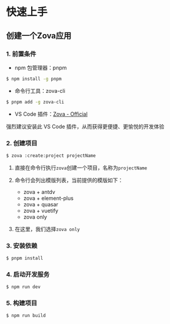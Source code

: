 # 快速上手

## 创建一个Zova应用

### 1. 前置条件

- npm 包管理器：pnpm

```bash
$ npm install -g pnpm
```

- 命令行工具：zova-cli

```bash
$ pnpm add -g zova-cli
```

- VS Code 插件：[Zova - Official](https://marketplace.visualstudio.com/items?itemName=cabloy.zova-vscode)

强烈建议安装此 VS Code 插件，从而获得更便捷、更愉悦的开发体验

### 2. 创建项目

```bash
$ zova :create:project projectName
```

1. 直接在命令行执行`zova`创建一个项目，名称为`projectName`
2. 命令行会列出模版列表，当前提供的模版如下：

   - zova + antdv
   - zova + element-plus
   - zova + quasar
   - zova + vuetify
   - zova only

3. 在这里，我们选择`zova only`

### 3. 安装依赖

```bash
$ pnpm install
```

### 4. 启动开发服务

```bash
$ npm run dev
```

### 5. 构建项目

```bash
$ npm run build
```
